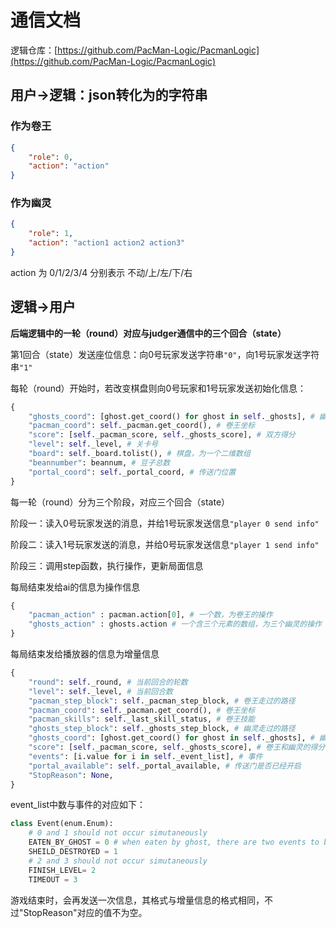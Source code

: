 # 通信文档

逻辑仓库：[https://github.com/PacMan-Logic/PacmanLogic](https://github.com/PacMan-Logic/PacmanLogic)

## 用户->逻辑：json转化为的字符串

### 作为卷王
```json
{
    "role": 0,
    "action": "action"
}
```

### 作为幽灵
```json
{
    "role": 1,
    "action": "action1 action2 action3"
}
```
action 为 0/1/2/3/4 分别表示 不动/上/左/下/右

## 逻辑->用户

<b>后端逻辑中的一轮（round）对应与judger通信中的三个回合（state）</b>

第1回合（state）发送座位信息：向0号玩家发送字符串```"0"```，向1号玩家发送字符串```"1"```

每轮（round）开始时，若改变棋盘则向0号玩家和1号玩家发送初始化信息：
```py
{
    "ghosts_coord": [ghost.get_coord() for ghost in self._ghosts], # 幽灵坐标
    "pacman_coord": self._pacman.get_coord(), # 卷王坐标
    "score": [self._pacman_score, self._ghosts_score], # 双方得分
    "level": self._level, # 关卡号
    "board": self._board.tolist(), # 棋盘，为一个二维数组
    "beannumber": beannum, # 豆子总数
    "portal_coord": self._portal_coord, # 传送门位置
}
```

每一轮（round）分为三个阶段，对应三个回合（state）

阶段一：读入0号玩家发送的消息，并给1号玩家发送信息```"player 0 send info"```

阶段二：读入1号玩家发送的消息，并给0号玩家发送信息```"player 1 send info"```

阶段三：调用step函数，执行操作，更新局面信息

每局结束发给ai的信息为操作信息
```py
{
    "pacman_action" : pacman.action[0], # 一个数，为卷王的操作
    "ghosts_action" : ghosts.action # 一个含三个元素的数组，为三个幽灵的操作
}
```

每局结束发给播放器的信息为增量信息
```py
{
    "round": self._round, # 当前回合的轮数
    "level": self._level, # 当前回合数
    "pacman_step_block": self._pacman_step_block, # 卷王走过的路径
    "pacman_coord": self._pacman.get_coord(), # 卷王坐标
    "pacman_skills": self._last_skill_status, # 卷王技能
    "ghosts_step_block": self._ghosts_step_block, # 幽灵走过的路径
    "ghosts_coord": [ghost.get_coord() for ghost in self._ghosts], # 幽灵坐标
    "score": [self._pacman_score, self._ghosts_score], # 卷王和幽灵的得分
    "events": [i.value for i in self._event_list], # 事件
    "portal_available": self._portal_available, # 传送门是否已经开启
    "StopReason": None,
}
```
event_list中数与事件的对应如下：
```py
class Event(enum.Enum):
    # 0 and 1 should not occur simutaneously
    EATEN_BY_GHOST = 0 # when eaten by ghost, there are two events to be rendered. first, there should be a animation of pacman being caught by ghost. then, the game should pause for a while, and display a respawning animaiton after receiving next coord infomation.
    SHEILD_DESTROYED = 1 
    # 2 and 3 should not occur simutaneously
    FINISH_LEVEL= 2
    TIMEOUT = 3
```

游戏结束时，会再发送一次信息，其格式与增量信息的格式相同，不过"StopReason"对应的值不为空。